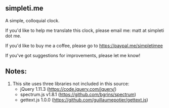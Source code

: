 ## simpleti.me
A simple, colloquial clock.

If you'd like to help me translate this clock, please email me: matt at simpleti dot me.

If you'd like to buy me a coffee, please go to https://paypal.me/simpletimee

If you've got suggestions for improvements, please let me know!

## Notes:
1. This site uses three libraries not included in this source:
   - jQuery 1.11.3 (https://code.jquery.com/jquery/)
   - spectrum.js v1.8.1 (https://github.com/bgrins/spectrum)
   - gettext.js 1.0.0 (https://github.com/guillaumepotier/gettext.js)